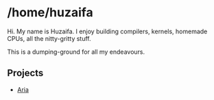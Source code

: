 # /home/huzaifa

Hi. My name is Huzaifa. I enjoy building compilers, kernels, homemade CPUs,
all the nitty-gritty stuff.

This is a dumping-ground for all my endeavours.

## Projects

- [Aria](aria/)
